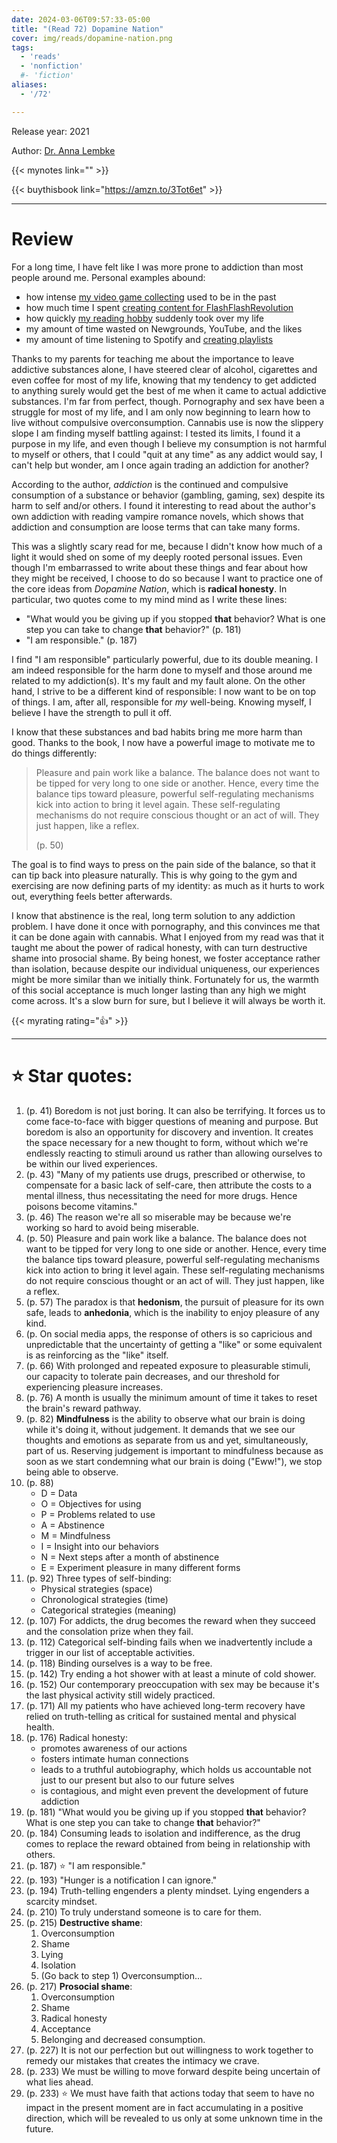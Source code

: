 ```yaml
---
date: 2024-03-06T09:57:33-05:00
title: "(Read 72) Dopamine Nation"
cover: img/reads/dopamine-nation.png
tags:
  - 'reads'
  - 'nonfiction'
  #- 'fiction'
aliases:
  - '/72'

---
```


Release year: 2021

Author: [Dr. Anna Lembke](https://www.annalembke.com/)

{{< mynotes link="" >}}

{{< buythisbook link="https://amzn.to/3Tot6et" >}}

---

# Review

For a long time, I have felt like I was more prone to addiction than
most people around me. Personal examples abound:

- how intense [my video game collecting](/selling-collection) used to be in the past
- how much time I spent [creating content for FlashFlashRevolution](/my-ffr-journey)
- how quickly [my reading hobby](/allreads) suddenly took over my life
- my amount of time wasted on Newgrounds, YouTube, and the likes
- my amount of time listening to Spotify and [creating playlists](/spotify)

Thanks to my parents for teaching me about the importance to leave
addictive substances alone, I have steered clear of alcohol, cigarettes
and even coffee for most of my life, knowing that my tendency to get
addicted to anything surely would get the best of me when it came to
actual addictive substances. I'm far from perfect, though. Pornography
and sex have been a struggle for most of my life, and I am only now
beginning to learn how to live without compulsive overconsumption.
Cannabis use is now the slippery slope I am finding myself battling
against: I tested
its limits, I found it a purpose in my life, and even though I believe
my consumption is not harmful to myself or others, that I could "quit at
any time" as any addict would say, I can't help but wonder, am I once
again trading an addiction for another?

According to the author, *addiction* is the continued and compulsive
consumption of a substance or behavior (gambling, gaming, sex) despite
its harm to self and/or others. I found it interesting to read about the
author's own addiction with reading vampire romance novels, which shows
that addiction and consumption are loose terms that can take many forms.

This was a slightly scary read for me, because I didn't know how much of
a light it would shed on some of my deeply rooted personal issues. Even though I'm embarrassed to write about these things and fear about
how they might be received, I choose to do so because I want to practice
one of the core ideas from *Dopamine Nation*, which is **radical
honesty**. In particular, two quotes come to my mind mind as I write
these lines:

- "What would you be giving up if you stopped **that** behavior? What is one step you can take to change **that** behavior?" (p. 181)
- "I am responsible." (p. 187)

I find "I am responsible" particularly powerful, due to its double
meaning. I am indeed responsible for the harm done to myself and those
around me related to my addiction(s). It's my fault and my fault alone.
On the other hand, I strive to be a different kind of responsible: I now
want to be on top of things. I am, after all, responsible for *my* well-being. Knowing myself, I believe I have the strength to pull it off.

I know that these substances and
bad habits bring me more harm than good. Thanks to the book, I now have
a powerful image to motivate me to do things differently:

> Pleasure and pain work like a balance. The balance does not
> want to be tipped for very long to one side or another. Hence, every
> time the balance tips toward pleasure, powerful self-regulating
> mechanisms kick into action to bring it level again. These
> self-regulating mechanisms do not require conscious thought or an act
> of will. They just happen, like a reflex.
>
> (p. 50)

The goal is to find ways to press on the pain side of the balance, so
that it can tip back into pleasure naturally. This is why going to the
gym and exercising are now defining parts of my identity: as much as it
hurts to work out, everything feels better afterwards.

I know that abstinence is the real, long term solution to any addiction
problem. I have done it once with pornography, and this convinces me
that it can be done again with cannabis. What I enjoyed from my read
was that it taught me about the power of radical honesty, with can turn
destructive shame into prosocial shame. By being honest, we foster
acceptance rather than isolation, because despite our individual
uniqueness, our experiences might be more similar than we initially
think. Fortunately for us, the warmth of this social acceptance is much
longer lasting than any high we might come across. It's a slow burn for
sure, but I believe it will always be worth it.

{{< myrating rating="👍" >}}

---

# :star: Star quotes:

1. (p. 41) Boredom is not just boring. It can also be terrifying. It
   forces us to come face-to-face with bigger questions of meaning and
   purpose. But boredom is also an opportunity for discovery and
   invention. It creates the space necessary for a new thought to form,
   without which we're endlessly reacting to stimuli around us rather
   than allowing ourselves to be within our lived experiences.
1. (p. 43) "Many of my patients use drugs, prescribed or otherwise, to
   compensate for a basic lack of self-care, then attribute the costs to
   a mental illness, thus necessitating the need for more drugs. Hence
   poisons become vitamins."
1. (p. 46) The reason we're all so miserable may be because we're
   working so hard to avoid being miserable.
1. (p. 50) Pleasure and pain work like a balance. The balance does not
   want to be tipped for very long to one side or another. Hence, every
   time the balance tips toward pleasure, powerful self-regulating
   mechanisms kick into action to bring it level again. These
   self-regulating mechanisms do not require conscious thought or an act
   of will. They just happen, like a reflex.
1. (p. 57) The paradox is that **hedonism**, the pursuit of pleasure for
   its own safe, leads to **anhedonia**, which is the inability to enjoy
   pleasure of any kind.
1. (p. On social media apps, the response of others is so capricious and
   unpredictable that the uncertainty of getting a "like" or some
   equivalent is as reinforcing as the "like" itself.
1. (p. 66) With prolonged and repeated exposure to pleasurable stimuli,
   our capacity to tolerate pain decreases, and our threshold for
   experiencing pleasure increases.
1. (p. 76) A month is usually the minimum amount of time it takes to
   reset the brain's reward pathway.
1. (p. 82) **Mindfulness** is the ability to observe what our brain is
   doing while it's doing it, without judgement. It demands that we see
   our thoughts and emotions as separate from us and yet,
   simultaneously, part of us. Reserving judgement is important to
   mindfulness because as soon as we start condemning what our brain is
   doing ("Eww!"), we stop being able to observe.
1. (p. 88)
    - D = Data
    - O = Objectives for using
    - P = Problems related to use
    - A = Abstinence
    - M = Mindfulness
    - I = Insight into our behaviors
    - N = Next steps after a month of abstinence
    - E = Experiment pleasure in many different forms
1. (p. 92) Three types of self-binding:
    - Physical strategies (space)
    - Chronological strategies (time)
    - Categorical strategies (meaning)
1. (p. 107) For addicts, the drug becomes the reward when they succeed
   and the consolation prize when they fail.
1. (p. 112) Categorical self-binding fails when we inadvertently include
   a trigger in our list of acceptable activities.
1. (p. 118) Binding ourselves is a way to be free.
1. (p. 142) Try ending a hot shower with at least a minute of cold
   shower.
1. (p. 152) Our contemporary preoccupation with sex may be because it's
   the last physical activity still widely practiced.
1. (p. 171) All my patients who have achieved long-term recovery have
   relied on truth-telling as critical for sustained mental and physical
   health.
1. (p. 176) Radical honesty:
    - promotes awareness of our actions
    - fosters intimate human connections
    - leads to a truthful autobiography, which holds us accountable not
      just to our present but also to our future selves
    - is contagious, and might even prevent the development of future
      addiction
1. (p. 181) "What would you be giving up if you stopped **that**
   behavior? What is one step you can take to change **that** behavior?"
1. (p. 184) Consuming leads to isolation and indifference, as the drug
   comes to replace the reward obtained from being in relationship with
   others.
1. (p. 187) :star: "I am responsible."
1. (p. 193) "Hunger is a notification I can ignore."
1. (p. 194) Truth-telling engenders a plenty mindset. Lying engenders a
   scarcity mindset.
1. (p. 210) To truly understand someone is to care for them.
1. (p. 215) **Destructive shame**:
    1. Overconsumption
    1. Shame
    1. Lying
    1. Isolation
    1. (Go back to step 1) Overconsumption...
1. (p. 217) **Prosocial shame**:
    1. Overconsumption
    1. Shame
    1. Radical honesty
    1. Acceptance
    1. Belonging and decreased consumption.
1. (p. 227) It is not our perfection but out willingness to work
   together to remedy our mistakes that creates the intimacy we crave.
1. (p. 233) We must be willing to move forward despite being uncertain
   of what lies ahead.
1. (p. 233) :star: We must have faith that actions today that seem to have no
   impact in the present moment are in fact accumulating in a positive
   direction, which will be revealed to us only at some unknown time in
   the future.

